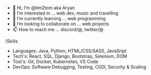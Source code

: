 - 👋 Hi, I’m @tim2tom aka Aryan
- 👀 I’m interested in ... web dev, music and travelling
- 🌱 I’m currently learning ... web programming
- 💞️ I’m looking to collaborate on ... web projects
- 📫 How to reach me ... discord/@, twitter/@

/Skills

- Languages: Java, Python, HTML/CSS/SASS, JavaSript
- Tech's: React, SQL, Django, Bootstrap, Selenium, DOM
- Tool's: Git, Docker, Kubernetes, VS Code
- DevOps: Software Debugging, Testing, CI/DI, Security & Scaling

<!---
tim2tom/tim2tom is a ✨ special ✨ repository because its `README.md` (this file) appears on your GitHub profile.
You can click the Preview link to take a look at your changes.
--->
